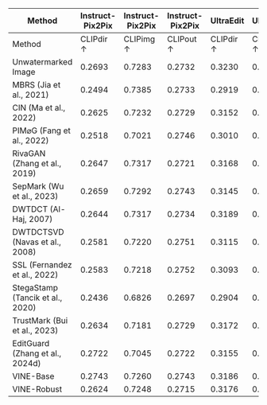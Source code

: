 | Method | Instruct-Pix2Pix | Instruct-Pix2Pix | Instruct-Pix2Pix | UltraEdit | UltraEdit | UltraEdit | MagicBrush | MagicBrush | MagicBrush |
| --- | --- | --- | --- | --- | --- | --- | --- | --- | --- |
| Method | CLIPdir ↑ | CLIPimg ↑ | CLIPout ↑ | CLIPdir ↑ | CLIPimg ↑ | CLIP, out ↑ | CLIPdir ↑ | CLIPimg ↑ | CLIPout ↑ |
| Unwatermarked Image | 0.2693 | 0.7283 | 0.2732 | 0.3230 | 0.7268 | 0.3008 | 0.3025 | 0.7913 | 0.2930 |
| MBRS (Jia et al., 2021) | 0.2494 | 0.7385 | 0.2733 | 0.2919 | 0.6654 | 0.2891 | 0.2857 | 0.7816 | 0.2929 |
| CIN (Ma et al., 2022) | 0.2625 | 0.7232 | 0.2729 | 0.3152 | 0.7111 | 0.3010 | 0.2949 | 0.7841 | 0.2928 |
| PIM⌀G (Fang et al., 2022) | 0.2518 | 0.7021 | 0.2746 | 0.3010 | 0.6940 | 0.3024 | 0.2815 | 0.7662 | 0.2962 |
| RivaGAN (Zhang et al., 2019) | 0.2647 | 0.7317 | 0.2721 | 0.3168 | 0.7133 | 0.3003 | 0.3020 | 0.7948 | 0.2930 |
| SepMark (Wu et al., 2023) | 0.2659 | 0.7292 | 0.2743 | 0.3145 | 0.7181 | 0.3002 | 0.2975 | 0.7891 | 0.2936 |
| DWTDCT (Al-Haj, 2007) | 0.2644 | 0.7317 | 0.2734 | 0.3189 | 0.7250 | 0.3009 | 0.2959 | 0.7942 | 0.2934 |
| DWTDCTSVD (Navas et al., 2008) | 0.2581 | 0.7220 | 0.2751 | 0.3115 | 0.7118 | 0.3004 | 0.2869 | 0.7793 | 0.2939 |
| SSL (Fernandez et al., 2022) | 0.2583 | 0.7218 | 0.2752 | 0.3093 | 0.7065 | 0.3019 | 0.2896 | 0.7780 | 0.2944 |
| StegaStamp (Tancik et al., 2020) | 0.2436 | 0.6826 | 0.2697 | 0.2904 | 0.6886 | 0.3007 | 0.2663 | 0.7512 | 0.2944 |
| TrustMark (Bui et al., 2023) | 0.2634 | 0.7181 | 0.2729 | 0.3172 | 0.7146 | 0.2994 | 0.2943 | 0.7853 | 0.2936 |
| EditGuard (Zhang et al., 2024d) | 0.2722 | 0.7045 | 0.2722 | 0.3155 | 0.7170 | 0.3021 | 0.2882 | 0.7708 | 0.2940 |
| VINE-Base | 0.2743 | 0.7260 | 0.2743 | 0.3186 | 0.7189 | 0.2996 | 0.2977 | 0.7889 | 0.2931 |
| VINE-Robust | 0.2624 | 0.7248 | 0.2715 | 0.3176 | 0.7183 | 0.3001 | 0.2981 | 0.7953 | 0.2940 |
